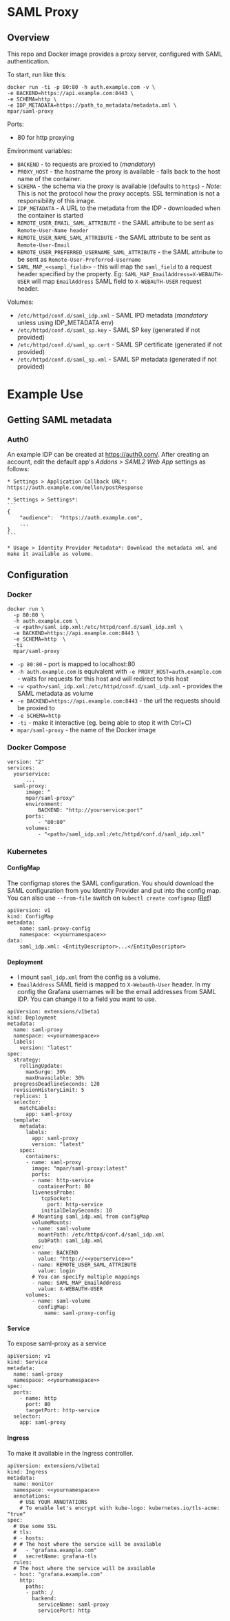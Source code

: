 # SAML Proxy

## Overview

This repo and Docker image provides a proxy server, configured with SAML authentication.

To start, run like this:
```
docker run -ti -p 80:80 -h auth.example.com -v \
-e BACKEND=https://api.example.com:8443 \
-e SCHEMA=http \
-e IDP_METADATA=https://path_to_metadata/metadata.xml \
mpar/saml-proxy
```

Ports:
* 80 for http proxying

Environment variables:
* `BACKEND` - to requests are proxied to (_mandatory_)
* `PROXY_HOST` - the hostname the proxy is available - falls back to the host name of the container.
* `SCHEMA` - the schema via the proxy is available (defaults to `https`) - _Note:_ This is not the protocol how the proxy accepts. SSL termination is not a responsibility of this image.
* `IDP_METADATA` - A URL to the metadata from the IDP - downloaded when the container is started
* `REMOTE_USER_EMAIL_SAML_ATTRIBUTE` - the SAML attribute to be sent as `Remote-User-Name header`
* `REMOTE_USER_NAME_SAML_ATTRIBUTE` - the SAML attribute to be sent as `Remote-User-Email`
* `REMOTE_USER_PREFERRED_USERNAME_SAML_ATTRIBUTE` - the SAML attribute to be sent as `Remote-User-Preferred-Username`
* `SAML_MAP_<<sampl_field>>` - this will map the `saml_field` to a request header specified by the property. Eg: `SAML_MAP_EmailAddress=X-WEBAUTH-USER` will map `EmailAddress` SAML field to `X-WEBAUTH-USER` request header.

Volumes:
* `/etc/httpd/conf.d/saml_idp.xml` - SAML IPD metadata (_mandatory_ unless using IDP_METADATA env)
* `/etc/httpd/conf.d/saml_sp.key` - SAML SP key (generated if not provided)
* `/etc/httpd/conf.d/saml_sp.cert` - SAML SP certificate (generated if not provided)
* `/etc/httpd/conf.d/saml_sp.xml` - SAML SP metadata (generated if not provided)

# Example Use

## Getting SAML metadata
### Auth0

An example IDP can be created at https://auth0.com/. After creating an account, edit the default app's *Addons > SAML2 Web App* settings as follows:

    * Settings > Application Callback URL*: https://auth.example.com/mellon/postResponse

    * Settings > Settings*:
    ```
    {
        "audience":  "https://auth.example.com",
        ...
    }
    ```

    * Usage > Identity Provider Metadata*: Download the metadata xml and make it available as volume.

## Configuration

### Docker

```
docker run \
  -p 80:80 \
  -h auth.example.com \
  -v <path>/saml_idp.xml:/etc/httpd/conf.d/saml_idp.xml \
  -e BACKEND=https://api.example.com:8443 \
  -e SCHEMA=http  \
  -ti
  mpar/saml-proxy
```

* `-p 80:80` - port is mapped to localhost:80
* `-h auth.example.com` is equivalent with `-e PROXY_HOST=auth.example.com` - waits for requests for this host and will redirect to this host
* `-v <path>/saml_idp.xml:/etc/httpd/conf.d/saml_idp.xml` - provides the SAML metadata as volume
* `-e BACKEND=https://api.example.com:8443` - the url the requests should be proxied to
* `-e SCHEMA=http`
* `-ti` - make it interactive (eg. being able to stop it with Ctrl+C)
* `mpar/saml-proxy` - the name of the Docker image

### Docker Compose

```
version: "2"
services:
  yourservice:
      ...
  saml-proxy:
      image: "
      mpar/saml-proxy"
      environment:
          BACKEND: "http://yourservice:port"
      ports:
          - "80:80"
      volumes:
          - "<path>/saml_idp.xml:/etc/httpd/conf.d/saml_idp.xml"
```

### Kubernetes

#### ConfigMap

The configmap stores the SAML configuration. You should download the SAML configuration from you Identity Provider
and put into the config map. You can also use `--from-file` switch on `kubectl create configmap` ([Ref](https://kubernetes.io/docs/tasks/configure-pod-container/configmap/))

```
apiVersion: v1
kind: ConfigMap
metadata:
    name: saml-proxy-config
    namespace: <<yournamespace>>
data:
    saml_idp.xml: <EntityDescriptor>...</EntityDescriptor>

```

#### Deployment

* I mount `saml_idp.xml` from the config as a volume.
* `EmailAddress` SAML field is mapped to `X-Webauth-User` header. In my config the Grafana usernames will be the email addresses from SAML IDP. You can change it to a field you want to use.

```
apiVersion: extensions/v1beta1
kind: Deployment
metadata:
  name: saml-proxy
  namespace: <<yournamespace>>
  labels:
    version: "latest"
spec:
  strategy:
    rollingUpdate:
      maxSurge: 30%
      maxUnavailable: 30%
  progressDeadlineSeconds: 120
  revisionHistoryLimit: 5
  replicas: 1
  selector:
    matchLabels:
      app: saml-proxy
  template:
    metadata:
      labels:
        app: saml-proxy
        version: "latest"
    spec:
      containers:
      - name: saml-proxy
        image: "mpar/saml-proxy:latest"
        ports:
        - name: http-service
          containerPort: 80
        livenessProbe:
           tcpSocket:
             port: http-service
           initialDelaySeconds: 10
        # Mounting saml_idp.xml from configMap
        volumeMounts:
        - name: saml-volume
          mountPath: /etc/httpd/conf.d/saml_idp.xml
          subPath: saml_idp.xml
        env:
        - name: BACKEND
          value: "http://<<yourservice>>"
        - name: REMOTE_USER_SAML_ATTRIBUTE
          value: login
        # You can specify multiple mappings
        - name: SAML_MAP_EmailAddress
          value: X-WEBAUTH-USER
      volumes:
        - name: saml-volume
          configMap:
            name: saml-proxy-config
```

#### Service

To expose saml-proxy as a service

```
apiVersion: v1
kind: Service
metadata:
  name: saml-proxy
  namespace: <<yournamespace>>
spec:
  ports:
    - name: http
      port: 80
      targetPort: http-service
  selector:
    app: saml-proxy
```

#### Ingress

To make it available in the Ingress controller.

```
apiVersion: extensions/v1beta1
kind: Ingress
metadata:
  name: monitor
  namespace: <<yournamespace>>
  annotations:
    # USE YOUR ANNOTATIONS
    # To enable let's encrypt with kube-logo: kubernetes.io/tls-acme: "true"
spec:
  # Use some SSL
  # tls:
  # - hosts:
  # # The host where the service will be available
  #   - "grafana.example.com"
  #   secretName: grafana-tls
  rules:
  # The host where the service will be available
  - host: "grafana.example.com"
    http:
      paths:
      - path: /
        backend:
          serviceName: saml-proxy
          servicePort: http
```
